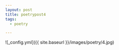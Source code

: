 ```yaml
---
layout: post
title: poetrypost4
tags:
  - poetry

---
```




![_config.yml]({{ site.baseurl }}/images/poetry/4.jpg)

